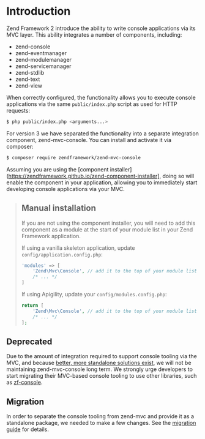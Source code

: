 # Introduction

Zend Framework 2 introduce the ability to write console applications via its MVC
layer. This ability integrates a number of components, including:

- zend-console
- zend-eventmanager
- zend-modulemanager
- zend-servicemanager
- zend-stdlib
- zend-text
- zend-view

When correctly configured, the functionality allows you to execute console
applications via the same `public/index.php` script as used for HTTP requests:

```bash
$ php public/index.php <arguments...>
```

For version 3 we have separated the functionality into a separate integration
component, zend-mvc-console. You can install and activate it via composer:

```bash
$ composer require zendframework/zend-mvc-console
```

Assuming you are using the [component
installer](https://zendframework.github.io/zend-component-installer], doing so
will enable the component in your application, allowing you to immediately start
developing console applications via your MVC.

> ## Manual installation
>
> If you are not using the component installer, you will need to add this
> component as a module at the start of your module list in your Zend Framework
> application.
> 
> If using a vanilla skeleton application, update `config/application.config.php`:
> 
> ```php
> 'modules' => [
>     'Zend\Mvc\Console', // add it to the top of your module list
>     /* ... */
> ]
> ```
> 
> If using Apigility, update your `config/modules.config.php`:
> 
> ```php
> return [
>     'Zend\Mvc\Console', // add it to the top of your module list
>     /* ... */
> ];
> ```

## Deprecated

Due to the amount of integration required to support console tooling via the
MVC, and because [better, more standalone solutions
exist](https://github.com/zendframework/zend-console), we will not be maintaining
zend-mvc-console long term. We strongly urge developers to start migrating their
MVC-based console tooling to use other libraries, such as
[zf-console](https://github.com/zendframework/zend-console).

## Migration

In order to separate the console tooling from zend-mvc and provide it as a
standalone package, we needed to make a few changes. See the
[migration guide](migration/v2-to-v3.md) for details.
